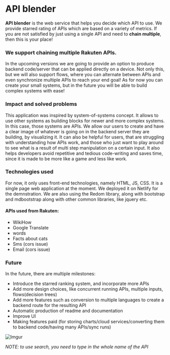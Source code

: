 # API blender
**API blender** is the web service that helps you decide which API to use. We provide starred rating of APIs which are based on a variety of metrics. If you are not satisfied by just using a single API and need to **chain multiple**, then this is your place! 

### We support chaining multiple Rakuten APIs. 

In the upcoming versions we are going to provide an option to produce backend code/server that can be applied directly on a device. Not only this, but we will also support flows, where you can alternate between APIs and even synchronize multiple APIs to reach your end goal! As for now you can create your small systems, but in the future you will be able to build complex systems with ease!

### Impact and solved problems
This application was inspired by system-of-systems concept. It allows to use other systems as building blocks for newer and more complex systems. In this case, those systems are APIs. 
We allow our users to create and have a clear image of whatever is going on in the backend server they are building, by visualizing it. It can also be helpful for users, that are struggling with understanding how APIs work, and those who just want to play around to see what is a result of multi step manipulation on a certain input. It also helps developers avoid repetitive and tedious code-writing and saves time, since it is made to be more like a game and less like work.
### Technologies used
For now, it only uses front-end technologies, namely HTML, JS, CSS. It is a single page web application at the moment. We deployed it on Netlify for the demnstration. We are also using the Redom library, along with bootstrap and mdbootstrap along with other common libraries, like jquery etc.
#### APIs used from Rakuten:
* WikiHow
* Google Translate
* words
* Facts about cats
* Sms (cors issue)
* Email (cors issue)
### Future
In the future, there are multiple milestones: 
* Introduce the starred ranking system, and incorporate more APIs
* Add more design choices, like concurrent running APIs, multiple inputs, flows(decision trees)
* Add more features such as  conversion to multiple languages to create a backend route for the resulting API
* Automatic production of readme and documentation
* Improve UI
* Making features paid (for storing charts/cloud services/converting them to backend code/having many APIs/sync runs)

![Imgur](https://i.imgur.com/OkQ3vwV.gif)

*NOTE: to use search, you need to type in the whole name of the API*
